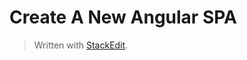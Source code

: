 # Create A New Angular SPA


> Written with [StackEdit](https://stackedit.io/).
<!--stackedit_data:
eyJoaXN0b3J5IjpbLTE4Njc4MjU2OTIsNzMwOTk4MTE2XX0=
-->